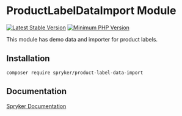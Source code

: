 # ProductLabelDataImport Module
[![Latest Stable Version](https://poser.pugx.org/spryker/product-label-data-import/v/stable.svg)](https://packagist.org/packages/spryker/product-label-data-import)
[![Minimum PHP Version](https://img.shields.io/badge/php-%3E%3D%208.0-8892BF.svg)](https://php.net/)

This module has demo data and importer for product labels.

## Installation

```
composer require spryker/product-label-data-import
```

## Documentation

[Spryker Documentation](https://docs.spryker.com)
